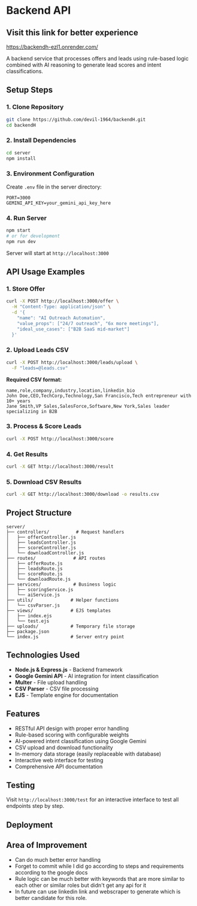 # Backend API

## Visit this link for better experience
https://backendh-ezl1.onrender.com/

A backend service that processes offers and leads using rule-based logic combined with AI reasoning to generate lead scores and intent classifications.

## Setup Steps


### 1. Clone Repository
```bash
git clone https://github.com/devil-1964/backendH.git
cd backendH
```

### 2. Install Dependencies
```bash
cd server
npm install
```

### 3. Environment Configuration
Create `.env` file in the server directory:
```
PORT=3000
GEMINI_API_KEY=your_gemini_api_key_here
```

### 4. Run Server
```bash
npm start
# or for development
npm run dev
```

Server will start at `http://localhost:3000`

## API Usage Examples

### 1. Store Offer
```bash
curl -X POST http://localhost:3000/offer \
  -H "Content-Type: application/json" \
  -d '{
    "name": "AI Outreach Automation",
    "value_props": ["24/7 outreach", "6x more meetings"],
    "ideal_use_cases": ["B2B SaaS mid-market"]
  }'
```

### 2. Upload Leads CSV
```bash
curl -X POST http://localhost:3000/leads/upload \
  -F "leads=@leads.csv"
```

**Required CSV format:**
```csv
name,role,company,industry,location,linkedin_bio
John Doe,CEO,TechCorp,Technology,San Francisco,Tech entrepreneur with 10+ years
Jane Smith,VP Sales,SalesForce,Software,New York,Sales leader specializing in B2B
```

### 3. Process & Score Leads
```bash
curl -X POST http://localhost:3000/score
```

### 4. Get Results
```bash
curl -X GET http://localhost:3000/result
```

### 5. Download CSV Results
```bash
curl -X GET http://localhost:3000/download -o results.csv
```

## Project Structure

```
server/
├── controllers/          # Request handlers
│   ├── offerController.js
│   ├── leadsController.js
│   ├── scoreController.js
│   └── downloadController.js
├── routes/              # API routes
│   ├── offerRoute.js
│   ├── leadsRoute.js
│   ├── scoreRoute.js
│   └── downloadRoute.js
├── services/            # Business logic
│   ├── scoringService.js
│   └── aiService.js
├── utils/              # Helper functions
│   └── csvParser.js
├── views/              # EJS templates
│   ├── index.ejs
│   └── test.ejs
├── uploads/            # Temporary file storage
├── package.json
└── index.js            # Server entry point
```

## Technologies Used

- **Node.js & Express.js** - Backend framework
- **Google Gemini API** - AI integration for intent classification
- **Multer** - File upload handling
- **CSV Parser** - CSV file processing
- **EJS** - Template engine for documentation

## Features

- RESTful API design with proper error handling
- Rule-based scoring with configurable weights
- AI-powered intent classification using Google Gemini
- CSV upload and download functionality
- In-memory data storage (easily replaceable with database)
- Interactive web interface for testing
- Comprehensive API documentation

## Testing

Visit `http://localhost:3000/test` for an interactive interface to test all endpoints step by step.

## Deployment


## Area of Improvement

- Can do much better error handling
- Forget to commit while I did go according to steps and requirements according to the google docs
- Rule logic can be much better with keywords that are more similar to each other or similar roles but didn't get any api for it
- In future can use linkedin link and webscraper to generate which is better candidate for this role.
